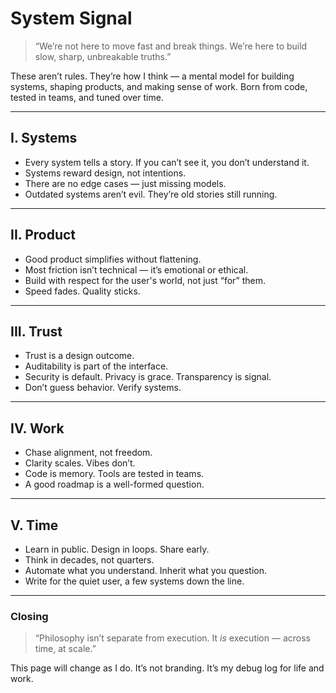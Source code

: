 # System Signal

> “We’re not here to move fast and break things. We’re here to build slow, sharp, unbreakable truths.”

These aren’t rules. They’re how I think — a mental model for building systems, shaping products, and making sense of work. Born from code, tested in teams, and tuned over time.

---

## I. Systems

- Every system tells a story. If you can’t see it, you don’t understand it.
- Systems reward design, not intentions.
- There are no edge cases — just missing models.
- Outdated systems aren’t evil. They’re old stories still running.

---

## II. Product

- Good product simplifies without flattening.
- Most friction isn’t technical — it’s emotional or ethical.
- Build with respect for the user's world, not just “for” them.
- Speed fades. Quality sticks.

---

## III. Trust

- Trust is a design outcome.
- Auditability is part of the interface.
- Security is default. Privacy is grace. Transparency is signal.
- Don’t guess behavior. Verify systems.

---

## IV. Work

- Chase alignment, not freedom.
- Clarity scales. Vibes don’t.
- Code is memory. Tools are tested in teams.
- A good roadmap is a well-formed question.

---

## V. Time

- Learn in public. Design in loops. Share early.
- Think in decades, not quarters.
- Automate what you understand. Inherit what you question.
- Write for the quiet user, a few systems down the line.

---

### Closing

> “Philosophy isn’t separate from execution. It *is* execution — across time, at scale.”

This page will change as I do. It’s not branding. It’s my debug log for life and work.
